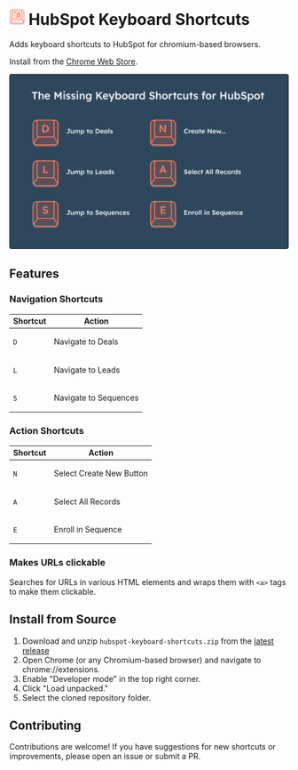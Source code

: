 # <img src="./icons/icon-noborder.svg" alt="HubSpot Keyboard Shortcuts" style="height:1em;"> HubSpot Keyboard Shortcuts

Adds keyboard shortcuts to HubSpot for chromium-based browsers.

Install from the [Chrome Web Store](https://chromewebstore.google.com/detail/hubspot-keyboard-shortcut/khnbcanbcolodegbjmmbfnmbgnlnjcce).

![Promo](./images/promo.png)

## Features

### <p>Navigation Shortcuts</p>

| Shortcut | Action |
| --- | --- |
| `D` | <p>Navigate to Deals</p> |
| `L` | <p>Navigate to Leads</p> |
| `S` | <p>Navigate to Sequences</p> |


### <p>Action Shortcuts</p>

| Shortcut | Action |
| --- | --- |
| `N` | <p>Select Create New Button</p> |
| `A` | <p>Select All Records</p> |
| `E` | <p>Enroll in Sequence</p> |


### <p>Makes URLs clickable</p>
<p>Searches for URLs in various HTML elements and wraps them
with <code>&lt;a&gt;</code> tags to make them clickable.</p>

## Install from Source

1. Download and unzip `hubspot-keyboard-shortcuts.zip` from the [latest release](https://github.com/archiewood/hubspot-shortcuts/releases)
2. Open Chrome (or any Chromium-based browser) and navigate to chrome://extensions.
3. Enable "Developer mode" in the top right corner.
4. Click "Load unpacked."
5. Select the cloned repository folder.

## Contributing

Contributions are welcome! If you have suggestions for new shortcuts or improvements, please open an issue or submit a PR.
